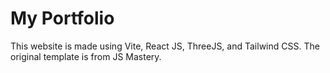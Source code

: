 # My Portfolio

This website is made using Vite, React JS, ThreeJS, and Tailwind CSS. The original template is from JS Mastery.
